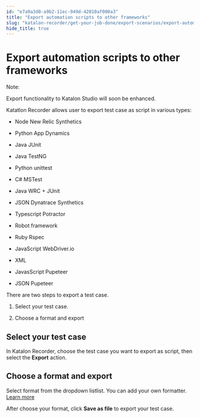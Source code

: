 ```yaml
---
id: "e7a9a3d0-a9b2-11ec-949d-42010af000a3"
title: "Export automation scripts to other frameworks"
slug: "katalon-recorder/get-your-job-done/export-scenarios/export-automation-scripts-to-other-frameworks"
hide_title: true
---
```


# <a id="id" class="anchor_top_offset"/><a id="ariaid-title1" class="anchor_top_offset"/>Export automation scripts to other frameworks

<div xmlns="http://www.w3.org/1999/xhtml" className="note note note_note"><span className="note__title">Note:</span> <p className="p">Export functionality to Katalon Studio will soon be enhanced.</p></div>
<div xmlns="http://www.w3.org/1999/xhtml" className="p">Katatlon Recorder allows user to export test case as script in
  various types:<ul className="ul"><li className="li"><p className="p">Node New Relic Synthetics</p></li><li className="li"><p className="p">Python App Dynamics</p></li><li className="li"><p className="p">Java JUnit</p></li><li className="li"><p className="p">Java TestNG</p></li><li className="li"><p className="p">Python unittest</p></li><li className="li"><p className="p"> C# MSTest</p></li><li className="li"><p className="p">Java WRC +
        JUnit</p></li><li className="li"><p className="p">JSON Dynatrace Synthetics</p></li><li className="li"><p className="p">Typescript Potractor</p></li><li className="li"><p className="p">Robot
        framework</p></li><li className="li"><p className="p">Ruby Rspec</p></li><li className="li"><p className="p">JavaScript WebDriver.io</p></li><li className="li"><p className="p">XML</p></li><li className="li"><p className="p">JavasScript Pupeteer</p></li><li className="li"><p className="p">JSON Pupeteer</p></li></ul> </div>
<div xmlns="http://www.w3.org/1999/xhtml" className="p">There are two steps to export a test case. <ol className="ol"><li className="li"><p className="p">Select your test
        case.</p></li><li className="li"><p className="p">Choose a format and export</p></li></ol></div>
    

## <a id="id_1" class="anchor_top_offset"/>Select your test case

    
      
<p xmlns="http://www.w3.org/1999/xhtml" className="p">In Katalon Recorder, choose the test case you want to export as   script, then select the <strong className="ph b">Export</strong> action.</p> 
    
  
    

## <a id="id_2" class="anchor_top_offset"/>Choose a format and export

    
      
<p xmlns="http://www.w3.org/1999/xhtml" className="p">Select format from the dropdown listlist. You can add your own   formatter. <a className="xref j-external-link" href="https://github.com/katalon-studio/katalon-recorder" target="_blank">Learn     more</a> </p> 
      
<p xmlns="http://www.w3.org/1999/xhtml" className="p">After choose your format, click <strong className="ph b">Save as file</strong> to   export your test case.</p> 
    
  
